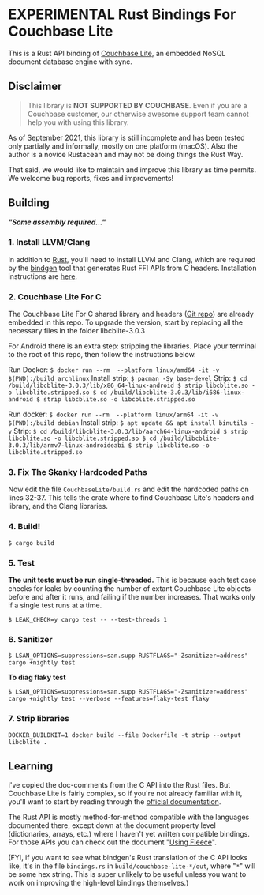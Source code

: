 # EXPERIMENTAL Rust Bindings For Couchbase Lite

This is a Rust API binding of [Couchbase Lite][CBL], an embedded NoSQL document database engine with sync.

## Disclaimer

> This library is **NOT SUPPORTED BY COUCHBASE**. Even if you are a Couchbase customer, our otherwise awesome support team cannot help you with using this library.

As of September 2021, this library is still incomplete and has been tested only partially and informally, mostly on one platform (macOS). Also the author is a novice Rustacean and may not be doing things the Rust Way.

That said, we would like to maintain and improve this library as time permits. We welcome bug reports, fixes and improvements!

## Building

**_"Some assembly required..."_**

### 1. Install LLVM/Clang

In addition to [Rust][RUST], you'll need to install LLVM and Clang, which are required by the
[bindgen][BINDGEN] tool that generates Rust FFI APIs from C headers.
Installation instructions are [here][BINDGEN_INSTALL].

### 2. Couchbase Lite For C

The Couchbase Lite For C shared library and headers ([Git repo][CBL_C]) are already embedded in this repo.
To upgrade the version, start by replacing all the necessary files in the folder libcblite-3.0.3

For Android there is an extra step: stripping the libraries.
Place your terminal to the root of this repo, then follow the instructions below.

Run Docker:
    ``$ docker run --rm  --platform linux/amd64 -it -v $(PWD):/build archlinux``
Install strip:
    ``$ pacman -Sy base-devel``
Strip:
    ``$ cd /build/libcblite-3.0.3/lib/x86_64-linux-android
    $ strip libcblite.so -o libcblite.stripped.so
    $ cd /build/libcblite-3.0.3/lib/i686-linux-android
    $ strip libcblite.so -o libcblite.stripped.so``

Run docker:
    ``$ docker run --rm  --platform linux/arm64 -it -v $(PWD):/build debian``
Install strip:
    ``$ apt update && apt install binutils -y``
Strip:
    ``$ cd /build/libcblite-3.0.3/lib/aarch64-linux-android
    $ strip libcblite.so -o libcblite.stripped.so
    $ cd /build/libcblite-3.0.3/lib/armv7-linux-androideabi
    $ strip libcblite.so -o libcblite.stripped.so``


### 3. Fix The Skanky Hardcoded Paths

Now edit the file `CouchbaseLite/build.rs` and edit the hardcoded paths on lines 32-37.
This tells the crate where to find Couchbase Lite's headers and library, and the Clang libraries.

### 4. Build!

    $ cargo build

### 5. Test

**The unit tests must be run single-threaded.** This is because each test case checks for leaks by
counting the number of extant Couchbase Lite objects before and after it runs, and failing if the
number increases. That works only if a single test runs at a time.

    $ LEAK_CHECK=y cargo test -- --test-threads 1

### 6. Sanitizer

    $ LSAN_OPTIONS=suppressions=san.supp RUSTFLAGS="-Zsanitizer=address" cargo +nightly test 

**To diag flaky test** 

    $ LSAN_OPTIONS=suppressions=san.supp RUSTFLAGS="-Zsanitizer=address" cargo +nightly test --verbose --features=flaky-test flaky

### 7. Strip libraries
```
DOCKER_BUILDKIT=1 docker build --file Dockerfile -t strip --output libcblite .
```

## Learning

I've copied the doc-comments from the C API into the Rust files. But Couchbase Lite is fairly
complex, so if you're not already familiar with it, you'll want to start by reading through
the [official documentation][CBLDOCS].

The Rust API is mostly method-for-method compatible with the languages documented there, except
down at the document property level (dictionaries, arrays, etc.) where I haven't yet written
compatible bindings. For those APIs you can check out the document "[Using Fleece][FLEECE]".

(FYI, if you want to see what bindgen's Rust translation of the C API looks like, it's in the file `bindings.rs` in `build/couchbase-lite-*/out`, where "`*`" will be some hex string. This is super unlikely to be useful unless you want to work on improving the high-level bindings themselves.)


[RUST]: https://www.rust-lang.org
[CBL]: https://www.couchbase.com/products/lite
[CBL_C]: https://github.com/couchbase/couchbase-lite-C
[CBLDOCS]: https://docs.couchbase.com/couchbase-lite/current/introduction.html
[FLEECE]: https://github.com/couchbaselabs/fleece/wiki/Using-Fleece
[BINDGEN]: https://rust-lang.github.io/rust-bindgen/
[BINDGEN_INSTALL]: https://rust-lang.github.io/rust-bindgen/requirements.html
